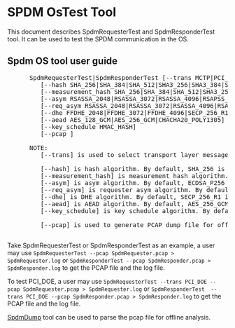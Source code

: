 # SPDM OsTest Tool

This document describes SpdmRequesterTest and SpdmResponderTest tool. It can be used to test the SPDM communication in the OS.

## Spdm OS tool user guide

   <pre>
      SpdmRequesterTest|SpdmResponderTest [--trans MCTP|PCI_DOE]
         [--hash SHA_256|SHA_384|SHA_512|SHA3_256|SHA3_384|SHA3_512]
         [--measurement_hash SHA_256|SHA_384|SHA_512|SHA3_256|SHA3_384|SHA3_512]
         [--asym RSASSA_2048|RSASSA_3072|RSASSA_4096|RSAPSS_2048|RSAPSS_3072|RSAPSS_4096|ECDSA_P256|ECDSA_P384|ECDSA_P521]
         [--req_asym RSASSA_2048|RSASSA_3072|RSASSA_4096|RSAPSS_2048|RSAPSS_3072|RSAPSS_4096|ECDSA_P256|ECDSA_P384|ECDSA_P521]
         [--dhe FFDHE_2048|FFDHE_3072|FFDHE_4096|SECP_256_R1|SECP_384_R1|SECP_521_R1]
         [--aead AES_128_GCM|AES_256_GCM|CHACHA20_POLY1305]
         [--key_schedule HMAC_HASH]
         [--pcap <PcapFileName>]

      NOTE:
         [--trans] is used to select transport layer message. By default, MCTP is used.

         [--hash] is hash algorithm. By default, SHA_256 is used.
         [--measurement_hash] is measurement hash algorithm. By default, SHA_256 is used.
         [--asym] is asym algorithm. By default, ECDSA_P256 is used.
         [--req_asym] is requester asym algorithm. By default, RSASSA_2048 is used.
         [--dhe] is DHE algorithm. By default, SECP_256_R1 is used.
         [--aead] is AEAD algorithm. By default, AES_256_GCM is used.
         [--key_schedule] is key schedule algorithm. By default, HMAC_HASH is used.

         [--pcap] is used to generate PCAP dump file for offline analysis.
   </pre>

   Take SpdmRequesterTest or SpdmResponderTest as an example, a user may use `SpdmRequesterTest --pcap SpdmRequester.pcap > SpdmRequester.log` or `SpdmResponderTest --pcap SpdmResponder.pcap > SpdmResponder.log` to get the PCAP file and the log file.

   To test PCI_DOE, a user may use `SpdmRequesterTest --trans PCI_DOE --pcap SpdmRequester.pcap > SpdmRequester.log` or `SpdmResponderTest  --trans PCI_DOE --pcap SpdmResponder.pcap > SpdmResponder.log` to get the PCAP file and the log file.

   [SpdmDump](https://github.com/jyao1/openspdm/blob/master/Doc/SpdmDump.md) tool can be used to parse the pcap file for offline analysis.
